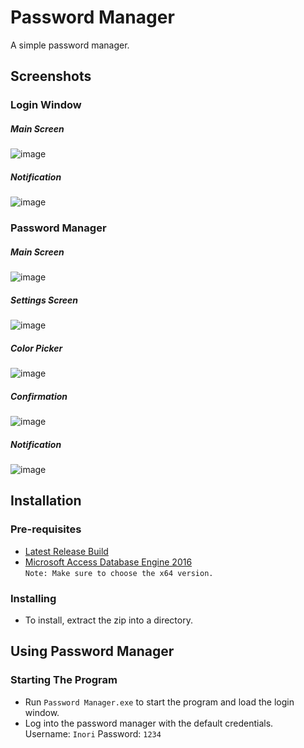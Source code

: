# Password Manager
A simple password manager.

## Screenshots

### Login Window
##### Main Screen
![image](https://github.com/notInori/Password-Manager-Drakula/assets/124441402/1c4e4a19-7d93-49db-88fa-daff18fdba51)


##### Notification
![image](https://github.com/notInori/Password-Manager-Drakula/assets/124441402/3265aded-5bbc-4497-93a5-6b83c605acd2)


### Password Manager
##### Main Screen
![image](https://github.com/notInori/Password-Manager-Drakula/assets/124441402/8816ef4d-29cb-49b1-930d-26770d537e3d)
##### Settings Screen
![image](https://github.com/notInori/Password-Manager-Drakula/assets/124441402/361d3595-acde-493e-b584-ec0ad693ca77)
##### Color Picker
![image](https://github.com/notInori/Password-Manager-Drakula/assets/124441402/9cf5e5a4-0be1-4be7-80b6-55326bf3ca5e)
##### Confirmation
![image](https://github.com/notInori/Password-Manager-Drakula/assets/124441402/1d53e3c5-5c4b-468f-b834-3fce9c6b4d97)
##### Notification
![image](https://github.com/notInori/Password-Manager-Drakula/assets/124441402/496bd647-88f6-45e8-aba7-8cfe152d625f)

## Installation

### Pre-requisites
- [Latest Release Build](https://github.com/notInori/Password-Manager-Drakula/releases/)
- [Microsoft Access Database Engine 2016](https://www.microsoft.com/en-us/download/details.aspx?id=54920)  
`Note: Make sure to choose the x64 version.`

### Installing
- To install, extract the zip into a directory.

## Using Password Manager

### Starting The Program
- Run `Password Manager.exe` to start the program and load the login window.
- Log into the password manager with the default credentials.  
  Username: `Inori`
  Password: `1234`
